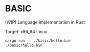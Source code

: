 # BASIC

(WIP) Language implementation in Rust

Target: x86_64 Linux

```bash
cargo run -- ./basic/hello.bas
./basic/hello.bin
```
